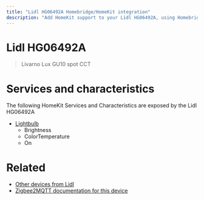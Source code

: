 ```yaml
---
title: "Lidl HG06492A Homebridge/HomeKit integration"
description: "Add HomeKit support to your Lidl HG06492A, using Homebridge, Zigbee2MQTT and homebridge-z2m."
---
```

<!---
This file has been GENERATED using src/docgen/docgen.ts
DO NOT EDIT THIS FILE MANUALLY!
-->
# Lidl HG06492A
> Livarno Lux GU10 spot CCT


# Services and characteristics
The following HomeKit Services and Characteristics are exposed by
the Lidl HG06492A

* [Lightbulb](../../light.md)
  * Brightness
  * ColorTemperature
  * On


# Related
* [Other devices from Lidl](../index.md#lidl)
* [Zigbee2MQTT documentation for this device](https://www.zigbee2mqtt.io/devices/HG06492A.html)